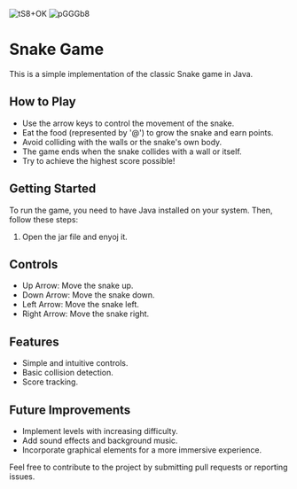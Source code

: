 
![tS8+OK](https://github.com/tahaburaksahin/Snake/assets/99183230/43b31f3a-0b80-4cae-9dca-ac898a1e8add)
![pGGGb8](https://github.com/tahaburaksahin/Snake/assets/99183230/b6ad5e3c-7f42-4edf-92ca-0cf65ed02ba4)

# Snake Game

This is a simple implementation of the classic Snake game in Java.

## How to Play
- Use the arrow keys to control the movement of the snake.
- Eat the food (represented by '@') to grow the snake and earn points.
- Avoid colliding with the walls or the snake's own body.
- The game ends when the snake collides with a wall or itself.
- Try to achieve the highest score possible!

## Getting Started
To run the game, you need to have Java installed on your system. Then, follow these steps:
1. Open the jar file and enyoj it.

## Controls
- Up Arrow: Move the snake up.
- Down Arrow: Move the snake down.
- Left Arrow: Move the snake left.
- Right Arrow: Move the snake right.

## Features
- Simple and intuitive controls.
- Basic collision detection.
- Score tracking.

## Future Improvements
- Implement levels with increasing difficulty.
- Add sound effects and background music.
- Incorporate graphical elements for a more immersive experience.

Feel free to contribute to the project by submitting pull requests or reporting issues.

